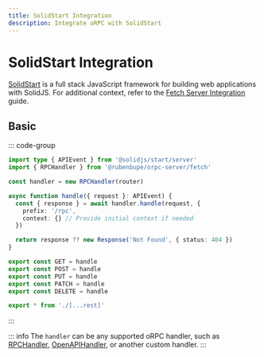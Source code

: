 ```yaml
---
title: SolidStart Integration
description: Integrate oRPC with SolidStart
---
```


# SolidStart Integration

[SolidStart](https://start.solidjs.com/) is a full stack JavaScript framework for building web applications with SolidJS. For additional context, refer to the [Fetch Server Integration](/docs/integrations/fetch-server) guide.

## Basic

::: code-group

```ts [src/routes/rpc/[...rest].ts]
import type { APIEvent } from '@solidjs/start/server'
import { RPCHandler } from '@rubenbupe/orpc-server/fetch'

const handler = new RPCHandler(router)

async function handle({ request }: APIEvent) {
  const { response } = await handler.handle(request, {
    prefix: '/rpc',
    context: {} // Provide initial context if needed
  })

  return response ?? new Response('Not Found', { status: 404 })
}

export const GET = handle
export const POST = handle
export const PUT = handle
export const PATCH = handle
export const DELETE = handle
```

```ts [src/routes/rpc/index.ts]
export * from './[...rest]'
```

:::

::: info
The `handler` can be any supported oRPC handler, such as [RPCHandler](/docs/rpc-handler), [OpenAPIHandler](/docs/openapi/openapi-handler), or another custom handler.
:::
